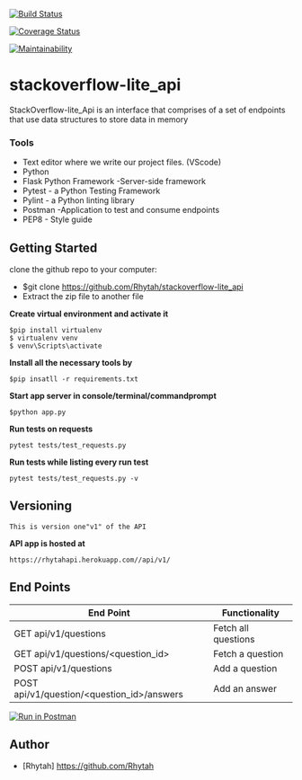 [![Build Status](https://travis-ci.org/Rhytah/stackoverflow-lite_api.svg?branch=tests)](https://travis-ci.org/Rhytah/stackoverflow-lite_api)

[![Coverage Status](https://coveralls.io/repos/github/Rhytah/stackoverflow-lite_api/badge.svg?branch=tests)](https://coveralls.io/github/Rhytah/stackoverflow-lite_api?branch=tests)

[![Maintainability](https://api.codeclimate.com/v1/badges/bd3703ac4e0a2f68396a/maintainability)](https://codeclimate.com/github/Rhytah/stackoverflow-lite_api/maintainability)


# stackoverflow-lite_api

StackOverflow-lite_Api is an interface that comprises of a set of endpoints that use data structures to store data in memory

### Tools

* Text editor where we write our project files. (VScode)
* Python
* Flask Python Framework -Server-side framework
* Pytest - a Python Testing Framework
* Pylint - a Python linting library 
* Postman -Application to test and consume endpoints
* PEP8 - Style guide

## Getting Started
clone the github repo to your computer:
* $git clone https://github.com/Rhytah/stackoverflow-lite_api
* Extract the zip file to another file

**Create virtual environment and activate it**
```
$pip install virtualenv
$ virtualenv venv
$ venv\Scripts\activate
``` 
 **Install all the necessary tools by**
 ```
 $pip insatll -r requirements.txt
 ```
**Start app server in console/terminal/commandprompt**
```
$python app.py
```
**Run tests on requests**
```
pytest tests/test_requests.py
```
**Run tests while listing every run test**
```
pytest tests/test_requests.py -v
```
## Versioning
```
This is version one"v1" of the API
```
**API app is hosted at**
```
https://rhytahapi.herokuapp.com//api/v1/
```
## End Points
|           End Point                            |            Functionality                   |
|   ------------------------------------------   | -----------------------------------------  |
|     GET  api/v1/questions                      |             Fetch all questions            |
|     GET  api/v1/questions/<question_id>        |             Fetch a question               |
|     POST api/v1/questions                      |             Add a question                 |
|     POST api/v1/question/<question_id>/answers |             Add an answer                  |

[![Run in Postman](https://run.pstmn.io/button.svg)](https://app.getpostman.com/run-collection/c6713f96622f32b859ba)

## Author
- [Rhytah] https://github.com/Rhytah




